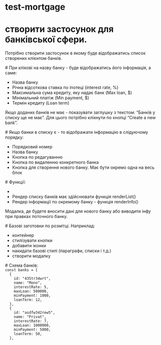 # test-mortgage
 

# створити застосунок для банківської сфери.
<p>Потрібно створити застосунок в якому буде відображатись список створених клієнтом банків.</p>
# При клікові на назву банку - буде відображатись його інформація, а саме:
<ul>
<li>Назва банку</li>
<li>Річна відсоткова ставка по іпотеці (interest rate, %)</li>
<li>Максимальна сума кредиту, яку надає банк (Max loan, $)</li>
<li>Мінімальний платіж (Min payment, $)</li>
<li>Термін кредиту (Loan term)</li>
</ul>
<p>Якщо доданих банків не має - показувати заглушку з текстом: “Банків у списку ще не має”. Для цього потрібно клікнути по кнопці “Create a new bank”.</p>
# Якщо банки в списку є - то відображати інформацію в слідуючому порядку:
<ul>
<li>Порядковий номер</li>
<li>Назва банку</li>
<li>Кнопка по редагуванню</li>
<li>Кнопка по видаленню конкретного банка</li>
<li>Кнопка для створення нового банку. Має бути окремо одна на весь блок</li>
</ul>
# Функції:
<ul>
<li>
<li>Рендер списку банків має здійснювати функція renderList()</li>
<li>Рендер інформації по окремому банку - функція renderInfo()</li>
</ul>
<p>Модалка, де будете вносити дані для нового банку або виводити інфу при правках поточного банку.</p>
# Базові заготовки по розмітці.
Наприклад:
<ul>
<li>контейнер</li>
<li>стилізувати кнопки</li>
<li>добавити іконки</li>
<li>накидати базові стилі (параграфи, списки і т.д.)</li>
<li>створити модалку</li>
</ul>
# Схема банків:
<code>
const banks = [
  {
    id: "435tr34wrt",
    name: "Mono",
    interestRate: 5,
    maxLoan: 500000,
    minPayment: 1000,
    loanTerm: 12,
  },
  {
    id: "asdfw342rew5",
    name: "Privat",
    interestRate: 7,
    maxLoan: 1000000,
    minPayment: 5000,
    loanTerm: 50,
  },</code>
